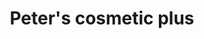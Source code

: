 ---
title: "Peter's cosmetic plus"
url: /route-nationale-bigot/peters-cosmetic-plus/
shop: Kleidung
---